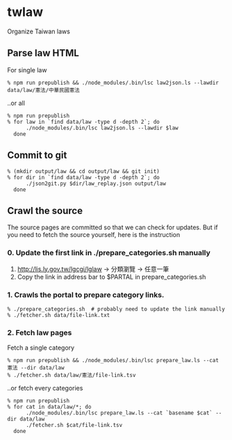 twlaw
=====

Organize Taiwan laws

## Parse law HTML

For single law

    % npm run prepublish && ./node_modules/.bin/lsc law2json.ls --lawdir data/law/憲法/中華民國憲法

..or all

    % npm run prepublish
    % for law in `find data/law -type d -depth 2`; do
          ./node_modules/.bin/lsc law2json.ls --lawdir $law
      done

## Commit to git
    % (mkdir output/law && cd output/law && git init)
    % for dir in `find data/law -type d -depth 2`; do
          ./json2git.py $dir/law_replay.json output/law
      done

## Crawl the source

The source pages are committed so that we can check for updates.  But if you
need to fetch the source yourself, here is the instruction

### 0. Update the first link in ./prepare_categories.sh manually
1. http://lis.ly.gov.tw/lgcgi/lglaw -> 分類瀏覽 -> 任意一筆
2. Copy the link in address bar to $PARTAL in prepare_categories.sh

### 1. Crawls the portal to prepare category links.
    % ./prepare_categories.sh  # probably need to update the link manually
    % ./fetcher.sh data/file-link.txt

### 2. Fetch law pages

Fetch a single category

    % npm run prepublish && ./node_modules/.bin/lsc prepare_law.ls --cat 憲法 --dir data/law
    % ./fetcher.sh data/law/憲法/file-link.tsv

..or fetch every categories

    % npm run prepublish
    % for cat in data/law/*; do
          ./node_modules/.bin/lsc prepare_law.ls --cat `basename $cat` --dir data/law
          ./fetcher.sh $cat/file-link.tsv
      done


